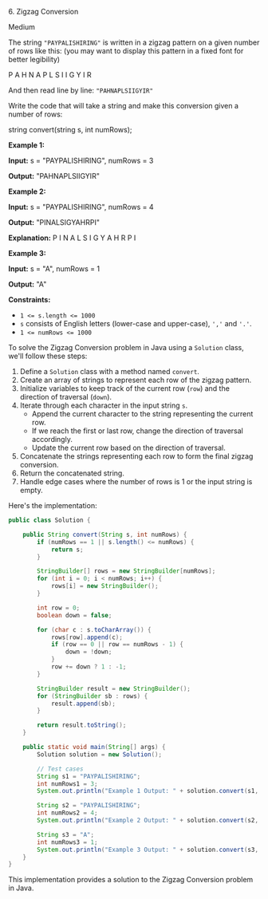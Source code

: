 6\. Zigzag Conversion

Medium

The string `"PAYPALISHIRING"` is written in a zigzag pattern on a given number of rows like this: (you may want to display this pattern in a fixed font for better legibility)

P A H N A P L S I I G Y I R 

And then read line by line: `"PAHNAPLSIIGYIR"`

Write the code that will take a string and make this conversion given a number of rows:

string convert(string s, int numRows); 

**Example 1:**

**Input:** s = "PAYPALISHIRING", numRows = 3

**Output:** "PAHNAPLSIIGYIR" 

**Example 2:**

**Input:** s = "PAYPALISHIRING", numRows = 4

**Output:** "PINALSIGYAHRPI"

**Explanation:** P I N A L S I G Y A H R P I 

**Example 3:**

**Input:** s = "A", numRows = 1

**Output:** "A" 

**Constraints:**

*   `1 <= s.length <= 1000`
*   `s` consists of English letters (lower-case and upper-case), `','` and `'.'`.
*   `1 <= numRows <= 1000`

To solve the Zigzag Conversion problem in Java using a `Solution` class, we'll follow these steps:

1. Define a `Solution` class with a method named `convert`.
2. Create an array of strings to represent each row of the zigzag pattern.
3. Initialize variables to keep track of the current row (`row`) and the direction of traversal (`down`).
4. Iterate through each character in the input string `s`.
   - Append the current character to the string representing the current row.
   - If we reach the first or last row, change the direction of traversal accordingly.
   - Update the current row based on the direction of traversal.
5. Concatenate the strings representing each row to form the final zigzag conversion.
6. Return the concatenated string.
7. Handle edge cases where the number of rows is 1 or the input string is empty.

Here's the implementation:

```java
public class Solution {

    public String convert(String s, int numRows) {
        if (numRows == 1 || s.length() <= numRows) {
            return s;
        }

        StringBuilder[] rows = new StringBuilder[numRows];
        for (int i = 0; i < numRows; i++) {
            rows[i] = new StringBuilder();
        }

        int row = 0;
        boolean down = false;

        for (char c : s.toCharArray()) {
            rows[row].append(c);
            if (row == 0 || row == numRows - 1) {
                down = !down;
            }
            row += down ? 1 : -1;
        }

        StringBuilder result = new StringBuilder();
        for (StringBuilder sb : rows) {
            result.append(sb);
        }

        return result.toString();
    }

    public static void main(String[] args) {
        Solution solution = new Solution();

        // Test cases
        String s1 = "PAYPALISHIRING";
        int numRows1 = 3;
        System.out.println("Example 1 Output: " + solution.convert(s1, numRows1));

        String s2 = "PAYPALISHIRING";
        int numRows2 = 4;
        System.out.println("Example 2 Output: " + solution.convert(s2, numRows2));

        String s3 = "A";
        int numRows3 = 1;
        System.out.println("Example 3 Output: " + solution.convert(s3, numRows3));
    }
}
```

This implementation provides a solution to the Zigzag Conversion problem in Java.